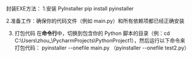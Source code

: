 封装EXE方法：
  1.安装 PyInstaller
  pip install pyinstaller

  2.准备工作：确保你的代码文件（例如 main.py）和所有依赖项都已经正确安装

  3. 打包代码
  在**命令行**中，切换到包含你的 Python 脚本的目录（例：cd C:\Users\zhou_\PycharmProjects\PythonProject1），然后运行以下命令来打包代码：
  pyinstaller --onefile main.py      （pyinstaller --onefile test2.py）
